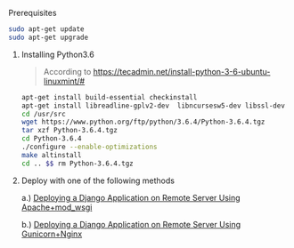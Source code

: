 Prerequisites
```bash
sudo apt-get update
sudo apt-get upgrade
```

1. Installing Python3.6
    > According to https://tecadmin.net/install-python-3-6-ubuntu-linuxmint/#
    ```bash
    apt-get install build-essential checkinstall
    apt-get install libreadline-gplv2-dev  libncursesw5-dev libssl-dev libsqlite3-dev tk-dev libgdbm-dev libc6-dev libbz2-dev
    cd /usr/src
    wget https://www.python.org/ftp/python/3.6.4/Python-3.6.4.tgz
    tar xzf Python-3.6.4.tgz
    cd Python-3.6.4
    ./configure --enable-optimizations
    make altinstall
    cd .. $$ rm Python-3.6.4.tgz
    ```
2. Deploy with one of the following methods

    a.) [Deploying a Django Application on Remote Server Using Apache+mod_wsgi](deploy_django.md)
    
    b.) [Deploying a Django Application on Remote Server Using Gunicorn+Nginx](deploy_django_gunicorn_nginx.md)